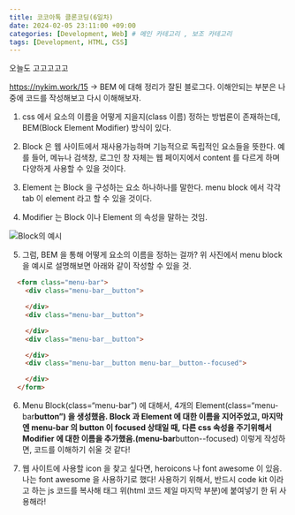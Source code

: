 ```yaml
---
title: 코코아톡 클론코딩(6일차)
date: 2024-02-05 23:11:00 +09:00
categories: [Development, Web] # 메인 카테고리 , 보조 카테고리
tags: [Development, HTML, CSS]
---
```


오늘도 고고고고고

https://nykim.work/15 → BEM 에 대해 정리가 잘된 블로그다. 이해안되는 부분은 나중에 코드를 작성해보고 다시 이해해보자.

1. css 에서 요소의 이름을 어떻게 지을지(class 이름) 정하는 방법론이 존재하는데, BEM(Block Element Modifier) 방식이 있다.

2. Block 은 웹 사이트에서 재사용가능하며 기능적으로 독립적인 요소들을 뜻한다. 예를 들어, 메뉴나 검색창, 로그인 창 자체는 웹 페이지에서 content 를 다르게 하며 다양하게 사용할 수 있을 것이다.
3. Element 는 Block 을 구성하는 요소 하나하나를 말한다. menu block 에서 각각 tab 이 element 라고 할 수 있을 것이다.
4. Modifier 는 Block 이나 Element 의 속성을 말하는 것임.

  <img src="https://kybaq.github.io/assets/img/posts/2024-01-31-코코아톡-클론코딩(2일차)-1.png" alt="Block의 예시">

5. 그럼, BEM 을 통해 어떻게 요소의 이름을 정하는 걸까?
   위 사진에서 menu block 을 예시로 설명해보면 아래와 같이 작성할 수 있을 것.

```HTML
  <form class="menu-bar">
    <div class="menu-bar__button">

    </div>
    <div class="menu-bar__button">

    </div>
    <div class="menu-bar__button">

    </div>
    <div class="menu-bar__button menu-bar__button--focused">

    </div>
  </form>
```

6. Menu Block(class=“menu-bar”) 에 대해서, 4개의 Element(class=“menu-bar**button”) 을 생성했음. Block 과 Element 에 대한 이름을 지어주었고, 마지막엔 menu-bar 의 button 이 focused 상태일 때, 다른 css 속성을 주기위해서 Modifier 에 대한 이름을 추가했음.(menu-bar**button--focused)
   이렇게 작성하면, 코드를 이해하기 쉬울 것 같다!

7. 웹 사이트에 사용할 icon 을 찾고 싶다면, heroicons 나 font awesome 이 있음. 나는 font awesome 을 사용하기로 했다! 사용하기 위해서, 반드시 code kit 이라고 하는 js 코드를 복사해 </body> 태그 위(html 코드 제일 마지막 부분)에 붙여넣기 한 뒤 사용해라!
